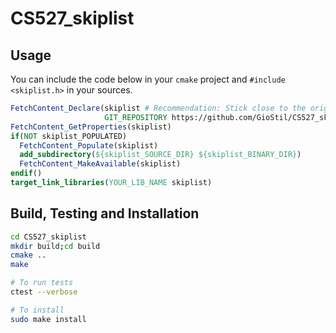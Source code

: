 # CS527_skiplist


## Usage

You can include the code below in your `cmake` project and `#include <skiplist.h>` in your sources.

``` cmake
FetchContent_Declare(skiplist # Recommendation: Stick close to the original name.
                     GIT_REPOSITORY https://github.com/GioStil/CS527_skiplist)
FetchContent_GetProperties(skiplist)
if(NOT skiplist_POPULATED)
  FetchContent_Populate(skiplist)
  add_subdirectory(${skiplist_SOURCE_DIR} ${skiplist_BINARY_DIR})
  FetchContent_MakeAvailable(skiplist)
endif()
target_link_libraries(YOUR_LIB_NAME skiplist)
```

## Build, Testing and Installation

``` sh
cd CS527_skiplist
mkdir build;cd build
cmake ..
make

# To run tests
ctest --verbose

# To install
sudo make install
```
